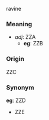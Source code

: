 ravine
### Meaning
+ _adj_: ZZA
    + __eg__: ZZB

### Origin

ZZC

### Synonym

__eg__: ZZD

+ ZZE


